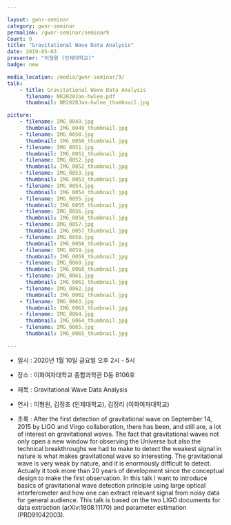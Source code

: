 ```yaml
---

layout: gwnr-seminar
category: gwnr-seminar
permalink: /gwnr-seminar/seminar9
Count: 9
title: "Gravitational Wave Data Analysis"
date: 2019-05-03
presenter: "이형원 (인제대학교)"
badge: new

media_location: /media/gwnr-seminar/9/
talk: 
    - title: Gravitational Wave Data Analysis 
      filename: NR2020Jan-hwlee.pdf
      thumbnail: NR2020Jan-hwlee_thumbnail.jpg

picture:
    - filename: IMG_0049.jpg
      thumbnail: IMG_0049_thumbnail.jpg
    - filename: IMG_0050.jpg
      thumbnail: IMG_0050_thumbnail.jpg
    - filename: IMG_0051.jpg
      thumbnail: IMG_0051_thumbnail.jpg
    - filename: IMG_0052.jpg
      thumbnail: IMG_0052_thumbnail.jpg
    - filename: IMG_0053.jpg
      thumbnail: IMG_0053_thumbnail.jpg
    - filename: IMG_0054.jpg
      thumbnail: IMG_0054_thumbnail.jpg
    - filename: IMG_0055.jpg
      thumbnail: IMG_0055_thumbnail.jpg
    - filename: IMG_0056.jpg
      thumbnail: IMG_0056_thumbnail.jpg
    - filename: IMG_0057.jpg
      thumbnail: IMG_0057_thumbnail.jpg
    - filename: IMG_0058.jpg
      thumbnail: IMG_0058_thumbnail.jpg
    - filename: IMG_0059.jpg
      thumbnail: IMG_0059_thumbnail.jpg
    - filename: IMG_0060.jpg
      thumbnail: IMG_0060_thumbnail.jpg
    - filename: IMG_0061.jpg
      thumbnail: IMG_0061_thumbnail.jpg
    - filename: IMG_0062.jpg
      thumbnail: IMG_0062_thumbnail.jpg
    - filename: IMG_0063.jpg
      thumbnail: IMG_0063_thumbnail.jpg
    - filename: IMG_0064.jpg
      thumbnail: IMG_0064_thumbnail.jpg
    - filename: IMG_0065.jpg
      thumbnail: IMG_0065_thumbnail.jpg

---
```


* 일시 : 2020년 1월 10일 금요일 오후 2시 - 5시

* 장소 : 이화여자대학교 종합과학관 D동 B106호

* 제목 : Gravitational Wave Data Analysis 

* 연사 : 이형원, 김정초 (인제대학교), 김정리 (이화여자대학교) 

* 초록 : After the first detection of gravitational wave on September 14, 2015 by LIGO and Virgo collaboration, there has been, and still are, a lot of interest on gravitational waves. The fact that gravitational waves not only open a new window for observing the Universe but also the technical breakthroughs we had to make to detect the weakest signal in nature is what makes gravitational wave so interesting. The gravitational wave is very weak by nature, and it is enormously difficult to detect. Actually it took more than 20 years of development since the conceptual design to make the first observation. In this talk I want to introduce basics of gravitational wave detection principle using large optical interferometer and how one can extract relevant signal from noisy data for general audience. This talk is based on the two LIGO documents for data extraction (arXiv:1908.11170) and parameter estimation (PRD91042003). 
